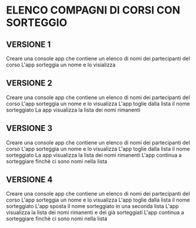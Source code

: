 # ELENCO COMPAGNI DI CORSI CON SORTEGGIO
## VERSIONE 1

Creare una console app che contiene un elenco di nomi dei partecipanti del corso
L'app sorteggia un nome e lo visializza 

## VERSIONE 2

Creare una console app che contiene un elenco di nomi dei partecipanti del corso
L'app sorteggia un nome e lo visualizza
L'app toglie dalla lista il nome sorteggiato
La app visualizza la lista dei nomi rimanenti

## VERSIONE 3


Creare una console app che contiene un elenco di nomi dei partecipanti del corso
L'app sorteggia un nome e lo visualizza
L'app toglie dalla lista il nome sorteggiato
La app visualizza la lista dei nomi rimanenti
L'app continua a sorteggiare finchè ci sono nomi nella lista

## VERSIONE 4

Creare una console app che contiene un elenco di nomi dei partecipanti del corso
L'app sorteggia un nome e lo visualizza
L'app toglie dalla lista il nome sorteggiato
L'app sposta il nome sorteggiato in una seconda lista
L'app visualizza la lista dei nomi rimanenti e dei già sorteggiati
L'app continua a sorteggiare finchè ci sono nomi nella lista